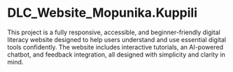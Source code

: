 # DLC_Website_Mopunika.Kuppili
This project is a fully responsive, accessible, and beginner-friendly digital literacy website designed to help users understand and use essential digital tools confidently. The website includes interactive tutorials, an AI-powered chatbot, and feedback integration, all designed with simplicity and clarity in mind.
